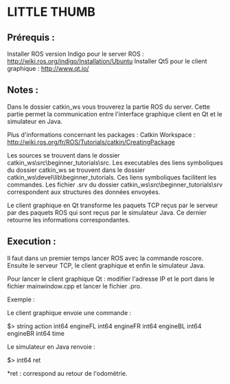 ﻿# LITTLE THUMB

## Prérequis :

Installer ROS version Indigo pour le server ROS : http://wiki.ros.org/indigo/Installation/Ubuntu
Installer Qt5 pour le client graphique : http://www.qt.io/

## Notes :

Dans le dossier catkin_ws vous trouverez la partie ROS du server.
Cette partie permet la communication entre l'interface graphique client en Qt et le simulateur en Java.

Plus d'informations concernant les packages : Catkin Workspace : http://wiki.ros.org/fr/ROS/Tutorials/catkin/CreatingPackage

Les sources se trouvent dans le dossier catkin_ws\src\beginner_tutorials\src.
Les executables des liens symboliques du dossier catkin_ws se trouvent dans le dossier catkin_ws\devel\lib\beginner_tutorials.
Ces liens symboliques facilitent les commandes.
Les fichier .srv du dossier catkin_ws\src\beginner_tutorials\srv correspondent aux structures des données envoyées.

Le client graphique en Qt transforme les paquets TCP reçus par le serveur par des paquets ROS qui sont reçus par le simulateur Java.
Ce dernier retourne les informations correspondantes.

## Execution :

Il faut dans un premier temps lancer ROS avec la commande roscore.
Ensuite le serveur TCP, le client graphique et enfin le simulateur Java.

Pour lancer le client graphique Qt : modifier l'adresse IP et le port dans le fichier mainwindow.cpp et lancer le fichier .pro.

Exemple :

Le client graphique envoie une commande :

$> string action
int64 engineFL
int64 engineFR
int64 engineBL
int64 engineBR
int64 time

Le simulateur en Java renvoie :

$> int64 ret

*ret : correspond au retour de l'odométrie.

